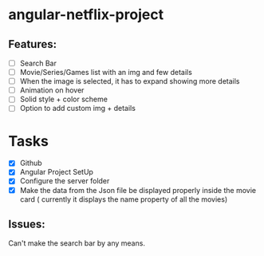 # angular-netflix-project

## Features:

- [ ]  Search Bar
- [ ]  Movie/Series/Games list with an img and few details
- [ ]  When the image is selected, it has to expand showing more details
- [ ]  Animation on hover
- [ ]  Solid style + color scheme
- [ ]  Option to add custom img + details

# Tasks

- [x]  Github
- [x]  Angular Project SetUp
- [x]  Configure the server folder
- [x]  Make the data from the Json file be displayed properly inside the movie card ( currently it displays the name property of all the movies)

## Issues:

Can't make the search bar by any means.
